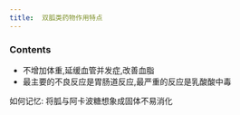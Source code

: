 ```yaml
---
title:  双胍类药物作用特点
--- 
```


### Contents
- 不增加体重,延缓血管并发症,改善血脂
- 最主要的不良反应是胃肠道反应,最严重的反应是乳酸酸中毒

如何记忆: 将胍与阿卡波糖想象成固体不易消化

